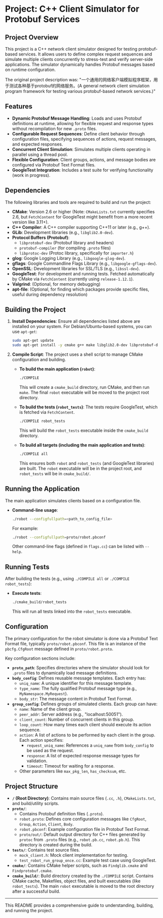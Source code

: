 # Project: C++ Client Simulator for Protobuf Services

## Project Overview

This project is a C++ network client simulator designed for testing protobuf-based services. It allows users to define complex request sequences and simulate multiple clients concurrently to stress-test and verify server-side applications. The simulator dynamically handles Protobuf messages based on runtime configuration.

The original project description was: "一个通用的网络客户端模拟程序框架，用于测试各种基于protobuf的网络服务。(A general network client simulation program framework for testing various protobuf-based network services.)"

## Features

*   **Dynamic Protobuf Message Handling**: Loads and uses Protobuf definitions at runtime, allowing for flexible request and response types without recompilation for new `.proto` files.
*   **Configurable Request Sequences**: Define client behavior through configuration files, specifying sequences of actions, request messages, and expected responses.
*   **Concurrent Client Simulation**: Simulates multiple clients operating in parallel using a thread pool.
*   **Flexible Configuration**: Client groups, actions, and message bodies are configured via Protobuf Text Format files.
*   **GoogleTest Integration**: Includes a test suite for verifying functionality (work in progress).

## Dependencies

The following libraries and tools are required to build and run the project:

*   **CMake**: Version 2.6 or higher (Note: `CMakeLists.txt` currently specifies 2.6, but `FetchContent` for GoogleTest might benefit from a more recent version like 3.11+).
*   **C++ Compiler**: A C++ compiler supporting C++11 or later (e.g., g++).
*   **GLib**: Development libraries (e.g., `libglib2.0-dev`).
*   **Protocol Buffers (Protobuf)**:
    *   `libprotobuf-dev` (Protobuf library and headers)
    *   `protobuf-compiler` (for compiling `.proto` files)
    *   `libprotoc-dev` (Protoc library, specifically for `importer.h`)
*   **glog**: Google Logging Library (e.g., `libgoogle-glog-dev`).
*   **gflags**: Google Commandline Flags Library (e.g., `libgoogle-gflags-dev`).
*   **OpenSSL**: Development libraries for SSL/TLS (e.g., `libssl-dev`).
*   **GoogleTest**: For development and running tests. Fetched automatically by CMake via `FetchContent` (currently using `release-1.12.1`).
*   **Valgrind**: (Optional, for memory debugging)
*   **apt-file**: (Optional, for finding which packages provide specific files, useful during dependency resolution)

## Building the Project

1.  **Install Dependencies**:
    Ensure all dependencies listed above are installed on your system. For Debian/Ubuntu-based systems, you can use `apt-get`:
    ```bash
    sudo apt-get update
    sudo apt-get install -y cmake g++ make libglib2.0-dev libprotobuf-dev protobuf-compiler libprotoc-dev libgoogle-glog-dev libgoogle-gflags-dev libssl-dev
    ```

2.  **Compile Script**:
    The project uses a shell script to manage CMake configuration and building.

    *   **To build the main application (`robot`)**:
        ```bash
        ./COMPILE
        ```
        This will create a `cmake_build` directory, run CMake, and then run `make`. The final `robot` executable will be moved to the project root directory.

    *   **To build the tests (`robot_tests`)**:
        The tests require GoogleTest, which is fetched via `FetchContent`.
        ```bash
        ./COMPILE robot_tests
        ```
        This will build the `robot_tests` executable inside the `cmake_build` directory.

    *   **To build all targets (including the main application and tests)**:
        ```bash
        ./COMPILE all
        ```
        This ensures both `robot` and `robot_tests` (and GoogleTest libraries) are built. The `robot` executable will be in the project root, and `robot_tests` will be in `cmake_build/`.

## Running the Application

The main application simulates clients based on a configuration file.

*   **Command-line usage**:
    ```bash
    ./robot --configfullpath=<path_to_config_file>
    ```
    For example:
    ```bash
    ./robot --configfullpath=proto/robot.pbconf
    ```
    Other command-line flags (defined in `flags.cc`) can be listed with `--help`.

## Running Tests

After building the tests (e.g., using `./COMPILE all` or `./COMPILE robot_tests`):

*   **Execute tests**:
    ```bash
    ./cmake_build/robot_tests
    ```
    This will run all tests linked into the `robot_tests` executable.

## Configuration

The primary configuration for the robot simulator is done via a Protobuf Text Format file, typically `proto/robot.pbconf`. This file is an instance of the `pbcfg.CfgRoot` message defined in `proto/robot.proto`.

Key configuration sections include:

*   **`proto_path`**: Specifies directories where the simulator should look for `.proto` files to dynamically load message definitions.
*   **`body_config`**: Defines reusable message templates. Each entry has:
    *   `uniq_name`: A unique identifier for this message template.
    *   `type_name`: The fully qualified Protobuf message type (e.g., `MyNamespace.MyRequest`).
    *   `body_str`: The message content in Protobuf Text Format.
*   **`group_config`**: Defines groups of simulated clients. Each group can have:
    *   `name`: Name of the client group.
    *   `peer_addr`: Server address (e.g., "localhost:50051").
    *   `client_count`: Number of concurrent clients in this group.
    *   `loop_count`: How many times each client should execute its action sequence.
    *   `action`: A list of actions to be performed by each client in the group. Each action specifies:
        *   `request_uniq_name`: References a `uniq_name` from `body_config` to be used as the request.
        *   `response`: A list of expected response message types for validation.
        *   `timeout`: Timeout for waiting for a response.
    *   Other parameters like `max_pkg_len`, `has_checksum`, etc.

## Project Structure

*   **`/` (Root Directory)**: Contains main source files (`.cc`, `.h`), `CMakeLists.txt`, and build/utility scripts.
*   **`proto/`**:
    *   Contains Protobuf definition files (`.proto`).
    *   `robot.proto`: Defines core configuration messages like `CfgRoot`, `Group`, `Action`, `Client`, `Body`.
    *   `robot.pbconf`: Example configuration file in Protobuf Text Format.
    *   `proto/out/`: Default output directory for C++ files generated by `protoc` from `.proto` files (e.g., `robot.pb.cc`, `robot.pb.h`). This directory is created during the build.
*   **`tests/`**: Contains test source files.
    *   `mock_client.h`: Mock client implementation for testing.
    *   `test_robot_run_group_once.cc`: Example test case using GoogleTest.
*   **`cmake/`**: Contains CMake helper scripts, such as `Findglib.cmake` and `Findprotobuf.cmake`.
*   **`cmake_build/`**: Build directory created by the `./COMPILE` script. Contains CMake cache, Makefiles, object files, and built executables (like `robot_tests`). The main `robot` executable is moved to the root directory after a successful build.

---

This README provides a comprehensive guide to understanding, building, and running the project.
